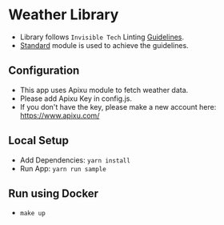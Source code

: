 # Weather Library
- Library follows `Invisible Tech` Linting [Guidelines](https://github.com/invisible-tech/guidelines).
- [Standard](https://www.npmjs.com/package/standard) module is used to achieve the guidelines.

## Configuration
- This app uses Apixu module to fetch weather data.
- Please add Apixu Key in config.js.
- If you don't have the key, please make a new account here: https://www.apixu.com/

## Local Setup
- Add Dependencies: `yarn install`
- Run App: `yarn run sample`

## Run using Docker
- `make up`
